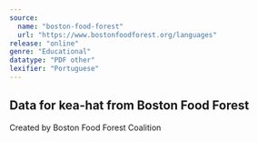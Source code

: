 ```yaml
---
source:
  name: "boston-food-forest"
  url: "https://www.bostonfoodforest.org/languages"
release: "online"
genre: "Educational"
datatype: "PDF other"
lexifier: "Portuguese"
---
```


## Data for kea-hat from Boston Food Forest

Created by Boston Food Forest Coalition
